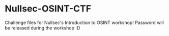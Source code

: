 # Nullsec-OSINT-CTF
Challenge files for Nullsec's Introduction to OSINT workshop! Password will be released during the workshop :D
